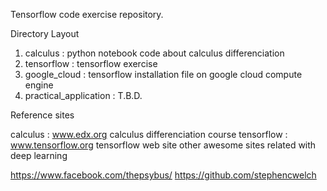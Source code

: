 Tensorflow code exercise repository.

Directory Layout

1. calculus
   : python notebook code about calculus differenciation 
2. tensorflow
   : tensorflow exercise
3. google_cloud
   : tensorflow installation file on google cloud compute engine 
4. practical_application
   : T.B.D.

Reference sites

calculus : www.edx.org calculus differenciation course
tensorflow : www.tensorflow.org tensorflow web site
other awesome sites related with deep learning

https://www.facebook.com/thepsybus/
https://github.com/stephencwelch
